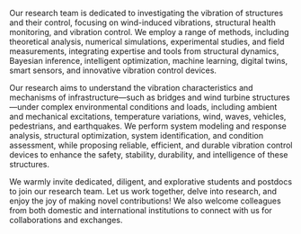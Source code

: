 <!-- # Our Research Team -->

Our research team is dedicated to investigating the vibration of structures and their control, focusing on wind-induced vibrations, structural health monitoring, and vibration control. We employ a range of methods, including theoretical analysis, numerical simulations, experimental studies, and field measurements, integrating expertise and tools from structural dynamics, Bayesian inference, intelligent optimization, machine learning, digital twins, smart sensors, and innovative vibration control devices. 

Our research aims to understand the vibration characteristics and mechanisms of infrastructure—such as bridges and wind turbine structures—under complex environmental conditions and loads, including ambient and mechanical excitations, temperature variations, wind, waves, vehicles, pedestrians, and earthquakes. We perform system modeling and response analysis, structural optimization, system identification, and condition assessment, while proposing reliable, efficient, and durable vibration control devices to enhance the safety, stability, durability, and intelligence of these structures. 

We warmly invite dedicated, diligent, and explorative students and postdocs to join our research team. Let us work together, delve into research, and enjoy the joy of making novel contributions! We also welcome colleagues from both domestic and international institutions to connect with us for collaborations and exchanges.


